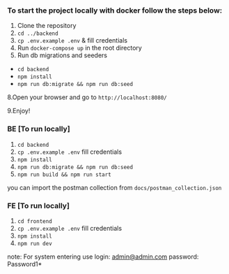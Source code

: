 ### To start the project locally with docker follow the steps below:

1. Clone the repository
2. `cd ../backend`
3. `cp .env.example .env` & fill credentials
4. Run `docker-compose up` in the root directory
5. Run db migrations and seeders

- `cd backend`
- `npm install`
- `npm run db:migrate && npm run db:seed`

8.Open your browser and go to `http://localhost:8080/`

9.Enjoy!

### BE [To run locally]

1. `cd backend`
2. `cp .env.example .env` fill credentials
3. `npm install`
4. `npm run db:migrate && npm run db:seed`
5. `npm run build && npm run start`

you can import the postman collection from `docs/postman_collection.json`

### FE [To run locally]

1. `cd frontend`
2. `cp .env.example .env` fill credentials
3. `npm install`
4. `npm run dev`



note: For system entering use login: admin@admin.com password: Password1*
